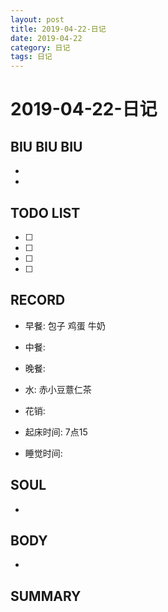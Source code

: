 ```yaml
---
layout: post
title: 2019-04-22-日记
date: 2019-04-22
category: 日记
tags: 日记
---
```

# 2019-04-22-日记
## BIU BIU BIU
- 
- 
 
## TODO LIST
- [ ] 
- [ ] 
- [ ] 
- [ ] 
 
## RECORD
- 早餐: 包子 鸡蛋 牛奶 
- 中餐:  
- 晚餐:  
- 水: 赤小豆薏仁茶
- 花销:  
 
- 起床时间: 7点15 
- 睡觉时间:  
 
## SOUL
- 
 
## BODY
- 
 
## SUMMARY
 
 
